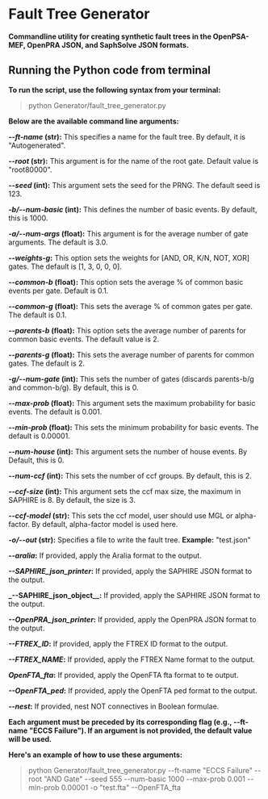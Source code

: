 # Fault Tree Generator

**Commandline utility for creating synthetic fault trees in the OpenPSA-MEF, OpenPRA JSON, and SaphSolve JSON formats.**

## Running the Python code from terminal
**To run the script, use the following syntax from your terminal:**

> python Generator/fault_tree_generator.py <arguments>

**Below are the available command line arguments:**

**_--ft-name_ (str):** This specifies a name for the fault tree. By default, it is "Autogenerated".

**_--root_ (str):** This argument is for the name of the root gate. Default value is "root80000".

**_--seed_ (int):** This argument sets the seed for the PRNG. The default seed is 123.

**_-b/--num-basic_ (int):** This defines the number of basic events. By default, this is 1000.

**_-a/--num-args_ (float):** This argument is for the average number of gate arguments. The default is 3.0.

**_--weights-g_:** This option sets the weights for [AND, OR, K/N, NOT, XOR] gates. The default is [1, 3, 0, 0, 0].

**_--common-b_ (float):** This option sets the average % of common basic events per gate. Default is 0.1.

**_--common-g_ (float):** This sets the average % of common gates per gate. The default is 0.1.

**_--parents-b_ (float):** This option sets the average number of parents for common basic events. The default value is 2.

**_--parents-g_ (float):** This sets the average number of parents for common gates. The default is 2.

**_-g/--num-gate_ (int):** This sets the number of gates (discards parents-b/g and common-b/g). By default, this is 0.

**_--max-prob_ (float):** This argument sets the maximum probability for basic events. The default is 0.001.

**_--min-prob_ (float):** This sets the minimum probability for basic events. The default is 0.00001.

**_--num-house_ (int):** This argument sets the number of house events. By Default, this is 0.

**_--num-ccf_ (int):** This sets the number of ccf groups. By default, this is 2.

**_--ccf-size_ (int):** This argument sets the ccf max size, the maximum in SAPHIRE is 8. By default, the size is 3.

**_--ccf-model_ (str):** This sets the ccf model, user should use MGL or alpha-factor. By default, alpha-factor model is used here.

**_-o/--out_ (str):** Specifies a file to write the fault tree. **Example:** "test.json"

**_--aralia_:** If provided, apply the Aralia format to the output.

**_--SAPHIRE_json_printer_:** If provided, apply the SAPHIRE JSON format to the output.

**_--SAPHIRE_json_object__:** If provided, apply the SAPHIRE JSON format to the output.

**_--OpenPRA_json_printer_:** If provided, apply the OpenPRA JSON format to the output.

**_--FTREX_ID_:** If provided, apply the FTREX ID format to the output.

**_--FTREX_NAME_:** If provided, apply the FTREX Name format to the output.

**_OpenFTA_fta_:** If provided, apply the OpenFTA fta format to te output.

**_--OpenFTA_ped_:** If provided, apply the OpenFTA ped format to the output.

**_--nest_:** If provided, nest NOT connectives in Boolean formulae.

**Each argument must be preceded by its corresponding flag (e.g., --ft-name "ECCS Failure"). If an argument is not provided, the default value will be used.**

**Here's an example of how to use these arguments:**

> python Generator/fault_tree_generator.py --ft-name "ECCS Failure" --root "AND Gate" --seed 555 --num-basic 1000 --max-prob 0.001 --min-prob 0.00001 -o "test.fta" --OpenFTA_fta